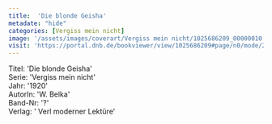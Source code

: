 ```yaml
---
title:  'Die blonde Geisha'
metadate: "hide"
categories: [Vergiss mein nicht]
image: '/assets/images/coverart/Vergiss mein nicht/1025686209_00000010.jpg'
visit: 'https://portal.dnb.de/bookviewer/view/1025686209#page/n0/mode/2up'
---
```

Titel: 'Die blonde Geisha' <br>
Serie: 'Vergiss mein nicht' <br>
Jahr: '1920' <br>
AutorIn: 'W. Belka' <br>
Band-Nr: '?' <br>
Verlag: ' Verl moderner Lektüre'